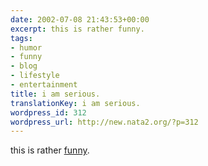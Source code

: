 ```yaml
---
date: 2002-07-08 21:43:53+00:00
excerpt: this is rather funny.
tags:
- humor
- funny
- blog
- lifestyle
- entertainment
title: i am serious.
translationKey: i am serious.
wordpress_id: 312
wordpress_url: http://new.nata2.org/?p=312
---
```


this is rather <a href="http://www.geekissues.org/quotes/?top">funny</a>.